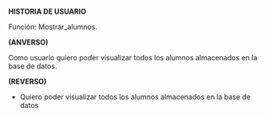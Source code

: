 **HISTORIA DE USUARIO**

Función: Mostrar_alumnos.

**(ANVERSO)**

Como usuario quiero poder visualizar todos los alumnos almacenados en la base de
datos.

**(REVERSO)**

- Quiero poder visualizar todos los alumnos almacenados en la base de datos

